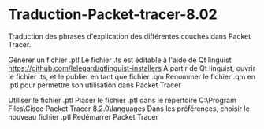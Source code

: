 # Traduction-Packet-tracer-8.02
Traduction des phrases d'explication des différentes couches dans Packet Tracer.

Générer un fichier .ptl
Le fichier .ts est éditable à l'aide de Qt linguist
https://github.com/lelegard/qtlinguist-installers
A partir de Qt linguist, ouvrir le fichier .ts, et le publier en tant que fichier .qm
Renommer le fichier .qm en .ptl pour permettre son utilisation dans Packet Tracer


Utiliser le fichier .ptl
Placer le fichier .ptl dans le répertoire C:\Program Files\Cisco Packet Tracer 8.2.0\languages
Dans les préférences, choisir le nouveau fichier .ptl
Redémarrer Packet Tracer
